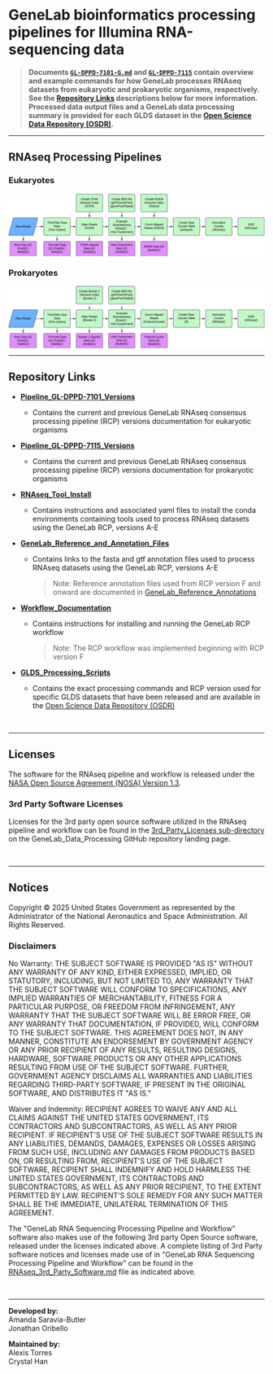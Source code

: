 # GeneLab bioinformatics processing pipelines for Illumina RNA-sequencing data

> **Documents [`GL-DPPD-7101-G.md`](Pipeline_GL-DPPD-7101_Versions/GL-DPPD-7101-G.md) and [`GL-DPPD-7115`](Pipeline_GL-DPPD-7115_Versions) contain overview and example commands for how GeneLab processes RNAseq datasets from eukaryotic and prokaryotic organisms, respectively. See the [Repository Links](#repository-links) descriptions below for more information. Processed data output files and a GeneLab data processing summary is provided for each GLDS dataset in the [Open Science Data Repository (OSDR)](https://osdr.nasa.gov/bio/repo/).**  

---
## RNAseq Processing Pipelines

### Eukaryotes
<img src="images/RNAseq_eukaryotes_pipeline_diagram.png" align="center" alt="Eukaryotic RNAseq processing workflow"/>  


### Prokaryotes
<img src="images/RNAseq_prokaryotes_pipeline_diagram.png" align="center" alt="Prokaryotic RNAseq processing workflow"/>


---
## Repository Links

* [**Pipeline_GL-DPPD-7101_Versions**](Pipeline_GL-DPPD-7101_Versions)

  - Contains the current and previous GeneLab RNAseq consensus processing pipeline (RCP) versions documentation for eukaryotic organisms

* [**Pipeline_GL-DPPD-7115_Versions**](Pipeline_GL-DPPD-7115_Versions)

  - Contains the current and previous GeneLab RNAseq consensus processing pipeline (RCP) versions documentation for prokaryotic organisms

* [**RNAseq_Tool_Install**](RNAseq_Tool_Install)

  - Contains instructions and associated yaml files to install the conda environments containing tools used to process RNAseq datasets using the GeneLab RCP, versions A-E

* [**GeneLab_Reference_and_Annotation_Files**](GeneLab_Reference_and_Annotation_Files)

  - Contains links to the fasta and gtf annotation files used to process RNAseq datasets using the GeneLab RCP, versions A-E
    > Note: Reference annotation files used from RCP version F and onward are documented in [GeneLab_Reference_Annotations](../GeneLab_Reference_Annotations)

* [**Workflow_Documentation**](Workflow_Documentation)

  - Contains instructions for installing and running the GeneLab RCP workflow
    > Note: The RCP workflow was implemented beginning with RCP version F 

* [**GLDS_Processing_Scripts**](GLDS_Processing_Scripts)

  - Contains the exact processing commands and RCP version used for specific GLDS datasets that have been released and are available in the [Open Science Data Repository (OSDR)](https://osdr.nasa.gov/bio/repo/)

<br>

---

## Licenses

The software for the RNAseq pipeline and workflow is released under the [NASA Open Source Agreement (NOSA) Version 1.3](../Licenses/RNA_Sequencing_NOSA_License.pdf).


### 3rd Party Software Licenses

Licenses for the 3rd party open source software utilized in the RNAseq pipeline and workflow can be found in the [3rd_Party_Licenses sub-directory](../3rd_Party_Licenses/RNAseq_3rd_Party_Software.md) on the GeneLab_Data_Processing GitHub repository landing page. 

<br>

---

## Notices

Copyright © 2025 United States Government as represented by the Administrator of the National Aeronautics and Space Administration.  All Rights Reserved. 

### Disclaimers

No Warranty: THE SUBJECT SOFTWARE IS PROVIDED "AS IS" WITHOUT ANY WARRANTY OF ANY KIND, EITHER EXPRESSED, IMPLIED, OR STATUTORY, INCLUDING, BUT NOT LIMITED TO, ANY WARRANTY THAT THE SUBJECT SOFTWARE WILL CONFORM TO SPECIFICATIONS, ANY IMPLIED WARRANTIES OF MERCHANTABILITY, FITNESS FOR A PARTICULAR PURPOSE, OR FREEDOM FROM INFRINGEMENT, ANY WARRANTY THAT THE SUBJECT SOFTWARE WILL BE ERROR FREE, OR ANY WARRANTY THAT DOCUMENTATION, IF PROVIDED, WILL CONFORM TO THE SUBJECT SOFTWARE. THIS AGREEMENT DOES NOT, IN ANY MANNER, CONSTITUTE AN ENDORSEMENT BY GOVERNMENT AGENCY OR ANY PRIOR RECIPIENT OF ANY RESULTS, RESULTING DESIGNS, HARDWARE, SOFTWARE PRODUCTS OR ANY OTHER APPLICATIONS RESULTING FROM USE OF THE SUBJECT SOFTWARE.  FURTHER, GOVERNMENT AGENCY DISCLAIMS ALL WARRANTIES AND LIABILITIES REGARDING THIRD-PARTY SOFTWARE, IF PRESENT IN THE ORIGINAL SOFTWARE, AND DISTRIBUTES IT "AS IS."

Waiver and Indemnity:  RECIPIENT AGREES TO WAIVE ANY AND ALL CLAIMS AGAINST THE UNITED STATES GOVERNMENT, ITS CONTRACTORS AND SUBCONTRACTORS, AS WELL AS ANY PRIOR RECIPIENT.  IF RECIPIENT'S USE OF THE SUBJECT SOFTWARE RESULTS IN ANY LIABILITIES, DEMANDS, DAMAGES, EXPENSES OR LOSSES ARISING FROM SUCH USE, INCLUDING ANY DAMAGES FROM PRODUCTS BASED ON, OR RESULTING FROM, RECIPIENT'S USE OF THE SUBJECT SOFTWARE, RECIPIENT SHALL INDEMNIFY AND HOLD HARMLESS THE UNITED STATES GOVERNMENT, ITS CONTRACTORS AND SUBCONTRACTORS, AS WELL AS ANY PRIOR RECIPIENT, TO THE EXTENT PERMITTED BY LAW.  RECIPIENT'S SOLE REMEDY FOR ANY SUCH MATTER SHALL BE THE IMMEDIATE, UNILATERAL TERMINATION OF THIS AGREEMENT. 

The "GeneLab RNA Sequencing Processing Pipeline and Workflow" software also makes use of the following 3rd party Open Source software, released under the licenses indicated above.  A complete listing of 3rd Party software notices and licenses made use of in "GeneLab RNA Sequencing Processing Pipeline and Workflow" can be found in the [RNAseq_3rd_Party_Software.md](../3rd_Party_Licenses/RNAseq_3rd_Party_Software.md) file as indicated above. 

<br>

---
**Developed by:**  
Amanda Saravia-Butler    
Jonathan Oribello  

**Maintained by:**  
Alexis Torres  
Crystal Han  